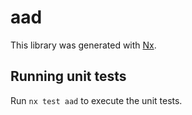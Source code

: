 # aad

This library was generated with [Nx](https://nx.dev).

## Running unit tests

Run `nx test aad` to execute the unit tests.
